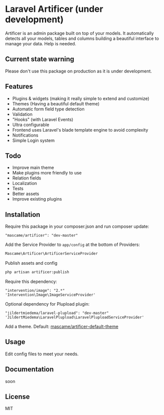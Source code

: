 Laravel Artificer (under development)
=========

Artificer is an admin package built on top of your models. It automatically detects all your models, tables and columns building a beautiful interface to manage your data. Help is needed.

Current state warning
----
Please don't use this package on production as it is under development.

Features
----

  - Plugins & widgets (making it really simple to extend and customize)
  - Themes (Having a beautiful default theme)
  - Automatic form field type detection
  - Validation
  - "Hooks" (with Laravel Events)
  - Ultra configurable
  - Frontend uses Laravel's blade template engine to avoid complexity
  - Notifications
  - Simple Login system

Todo
-----------

* Improve main theme
* Make plugins more friendly to use
* Relation fields
* Localization
* Tests
* Better assets
* Improve existing plugins

Installation
--------------
Require this package in your composer.json and run composer update:

    "mascame/artificer": "dev-master"

Add the Service Provider to `app/config` at the bottom of Providers:

```php
Mascame\Artificer\ArtificerServiceProvider
```
Publish assets and config

```sh
php artisan artificer:publish
```
Require this dependency:

    "intervention/image": "2.*"
    'Intervention\Image\ImageServiceProvider'

Optional dependency for Plupload plugin:

    "jildertmiedema/laravel-plupload": "dev-master"
    'JildertMiedema\LaravelPlupload\LaravelPluploadServiceProvider'

Add a theme. Default: [mascame/artificer-default-theme](https://github.com/marcmascarell/artificer-default-theme/)

Usage
--------------
Edit config files to meet your needs.

Documentation
--------------
soon


License
----

MIT
